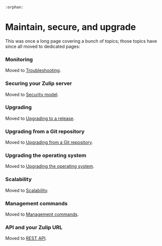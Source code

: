 ```{eval-rst}
:orphan:
```

# Maintain, secure, and upgrade

This was once a long page covering a bunch of topics; those topics
have since all moved to dedicated pages:

### Monitoring

Moved to [Troubleshooting](troubleshooting.html#monitoring).

### Securing your Zulip server

Moved to [Security model](security-model.md).

### Upgrading

Moved to [Upgrading to a release](upgrade-or-modify.html#upgrading-to-a-release).

### Upgrading from a Git repository

Moved to [Upgrading from a Git
repository](upgrade-or-modify.html#upgrading-from-a-git-repository).

### Upgrading the operating system

Moved to [Upgrading the operating
system](upgrade-or-modify.html#upgrading-the-operating-system).

### Scalability

Moved to [Scalability](requirements.html#scalability).

### Management commands

Moved to [Management commands](management-commands.md).

### API and your Zulip URL

Moved to [REST API](https://zulip.com/api/rest).
